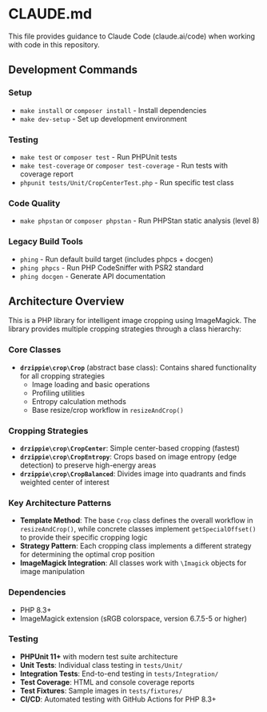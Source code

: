 # CLAUDE.md

This file provides guidance to Claude Code (claude.ai/code) when working with code in this repository.

## Development Commands

### Setup
- `make install` or `composer install` - Install dependencies
- `make dev-setup` - Set up development environment

### Testing
- `make test` or `composer test` - Run PHPUnit tests
- `make test-coverage` or `composer test-coverage` - Run tests with coverage report
- `phpunit tests/Unit/CropCenterTest.php` - Run specific test class

### Code Quality
- `make phpstan` or `composer phpstan` - Run PHPStan static analysis (level 8)

### Legacy Build Tools
- `phing` - Run default build target (includes phpcs + docgen)
- `phing phpcs` - Run PHP CodeSniffer with PSR2 standard
- `phing docgen` - Generate API documentation

## Architecture Overview

This is a PHP library for intelligent image cropping using ImageMagick. The library provides multiple cropping strategies through a class hierarchy:

### Core Classes
- **`drzippie\crop\Crop`** (abstract base class): Contains shared functionality for all cropping strategies
  - Image loading and basic operations
  - Profiling utilities
  - Entropy calculation methods
  - Base resize/crop workflow in `resizeAndCrop()`

### Cropping Strategies
- **`drzippie\crop\CropCenter`**: Simple center-based cropping (fastest)
- **`drzippie\crop\CropEntropy`**: Crops based on image entropy (edge detection) to preserve high-energy areas
- **`drzippie\crop\CropBalanced`**: Divides image into quadrants and finds weighted center of interest

### Key Architecture Patterns
- **Template Method**: The base `Crop` class defines the overall workflow in `resizeAndCrop()`, while concrete classes implement `getSpecialOffset()` to provide their specific cropping logic
- **Strategy Pattern**: Each cropping class implements a different strategy for determining the optimal crop position
- **ImageMagick Integration**: All classes work with `\Imagick` objects for image manipulation

### Dependencies
- PHP 8.3+
- ImageMagick extension (sRGB colorspace, version 6.7.5-5 or higher)

### Testing
- **PHPUnit 11+** with modern test suite architecture
- **Unit Tests**: Individual class testing in `tests/Unit/`
- **Integration Tests**: End-to-end testing in `tests/Integration/`
- **Test Coverage**: HTML and console coverage reports
- **Test Fixtures**: Sample images in `tests/fixtures/`
- **CI/CD**: Automated testing with GitHub Actions for PHP 8.3+
